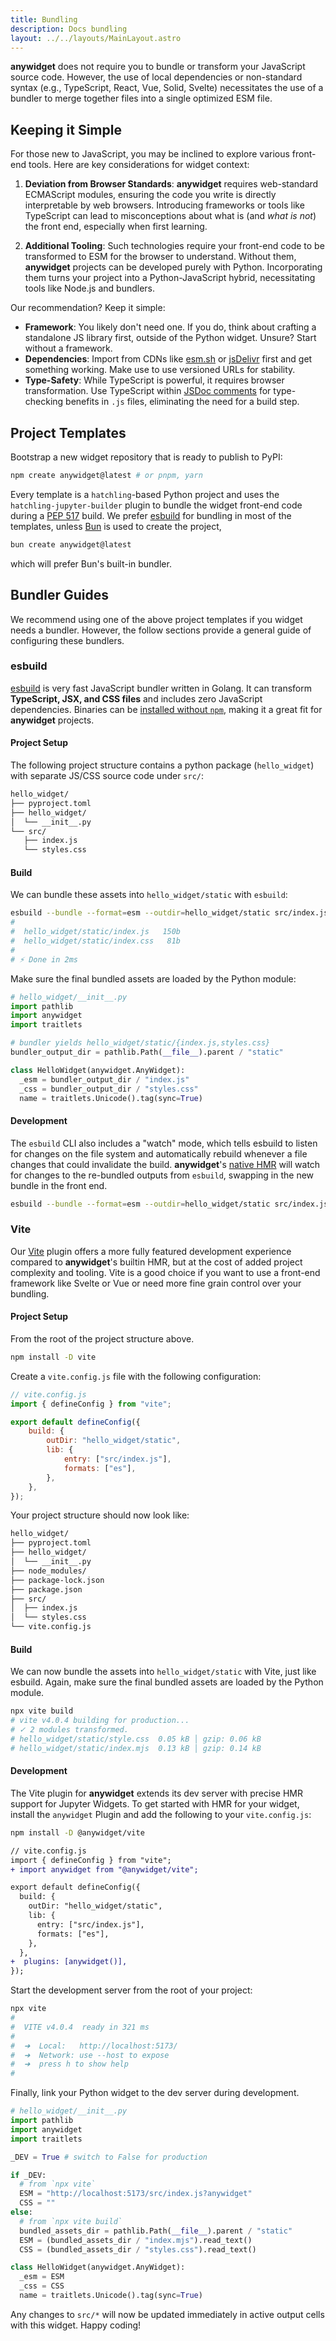 ```yaml
---
title: Bundling
description: Docs bundling
layout: ../../layouts/MainLayout.astro
---
```


**anywidget** does not require you to bundle or transform your JavaScript source
code. However, the use of local dependencies or non-standard syntax (e.g.,
TypeScript, React, Vue, Solid, Svelte) necessitates the use of a bundler to
merge together files into a single optimized ESM file.

## Keeping it Simple

For those new to JavaScript, you may be inclined to explore various front-end
tools. Here are key considerations for widget context:

1. **Deviation from Browser Standards**: **anywidget** requires web-standard
   ECMAScript modules, ensuring the code you write is directly interpretable by
   web browsers. Introducing frameworks or tools like TypeScript can lead to
   misconceptions about what is (and _what is not_) the front end, especially
   when first learning.

2. **Additional Tooling**: Such technologies require your front-end code to be
   transformed to ESM for the browser to understand. Without them, **anywidget**
   projects can be developed purely with Python. Incorporating them turns your
   project into a Python-JavaScript hybrid, necessitating tools like Node.js and
   bundlers.

Our recommendation? Keep it simple:

- **Framework**: You likely don't need one. If you do, think about crafting a
  standalone JS library first, outside of the Python widget. Unsure? Start
  without a framework.
- **Dependencies**: Import from CDNs like [esm.sh](https://esm.sh/) or
  [jsDelivr](https://www.jsdelivr.com/) first and get something working. Make
  use to use versioned URLs for stability.
- **Type-Safety**: While TypeScript is powerful, it requires browser
  transformation. Use TypeScript within
  [JSDoc comments](https://www.typescriptlang.org/docs/handbook/jsdoc-supported-types.html)
  for type-checking benefits in `.js` files, eliminating the need for a build
  step.

## Project Templates

Bootstrap a new widget repository that is ready to publish to PyPI:

```sh
npm create anywidget@latest # or pnpm, yarn
```

Every template is a `hatchling`-based Python project and uses the
`hatchling-jupyter-builder` plugin to bundle the widget front-end code during a
[PEP 517](https://peps.python.org/pep-0517/) build. We prefer
[esbuild](https://esbuild.github.io/) for bundling in most of the templates,
unless [Bun](https://bun.sh/) is used to create the project,

```sh
bun create anywidget@latest
```

which will prefer Bun's built-in bundler.

## Bundler Guides

We recommend using one of the above project templates if you widget needs a
bundler. However, the follow sections provide a general guide of configuring
these bundlers.

### esbuild

[esbuild](https://esbuild.github.io/) is very fast JavaScript bundler written in
Golang. It can transform **TypeScript, JSX, and CSS files** and includes zero
JavaScript dependencies. Binaries can be
[installed without `npm`](https://esbuild.github.io/getting-started/#other-ways-to-install),
making it a great fit for **anywidget** projects.

#### Project Setup

The following project structure contains a python package (`hello_widget`) with
separate JS/CSS source code under `src/`:

```bash
hello_widget/
├── pyproject.toml
├── hello_widget/
│  └── __init__.py
└── src/
   ├── index.js
   └── styles.css
```

#### Build

We can bundle these assets into `hello_widget/static` with `esbuild`:

```bash
esbuild --bundle --format=esm --outdir=hello_widget/static src/index.js
#
#  hello_widget/static/index.js   150b
#  hello_widget/static/index.css   81b
#
# ⚡ Done in 2ms
```

Make sure the final bundled assets are loaded by the Python module:

```python
# hello_widget/__init__.py
import pathlib
import anywidget
import traitlets

# bundler yields hello_widget/static/{index.js,styles.css}
bundler_output_dir = pathlib.Path(__file__).parent / "static"

class HelloWidget(anywidget.AnyWidget):
  _esm = bundler_output_dir / "index.js"
  _css = bundler_output_dir / "styles.css"
  name = traitlets.Unicode().tag(sync=True)
```

#### Development

The `esbuild` CLI also includes a "watch" mode, which tells esbuild to listen
for changes on the file system and automatically rebuild whenever a file changes
that could invalidate the build. **anywidget**'s
[native HMR](/blog/anywidget-02#native-hot-module-replacement-hmr) will watch
for changes to the re-bundled outputs from `esbuild`, swapping in the new bundle
in the front end.

```bash
esbuild --bundle --format=esm --outdir=hello_widget/static src/index.js --watch
```

### Vite

Our [Vite](https://vitejs.dev/) plugin offers a more fully featured development
experience compared to **anywidget**'s builtin HMR, but at the cost of added
project complexity and tooling. Vite is a good choice if you want to use a
front-end framework like Svelte or Vue or need more fine grain control over your
bundling.

#### Project Setup

From the root of the project structure above.

```bash
npm install -D vite
```

Create a `vite.config.js` file with the following configuration:

```javascript
// vite.config.js
import { defineConfig } from "vite";

export default defineConfig({
	build: {
		outDir: "hello_widget/static",
		lib: {
			entry: ["src/index.js"],
			formats: ["es"],
		},
	},
});
```

Your project structure should now look like:

```bash
hello_widget/
├── pyproject.toml
├── hello_widget/
│  └── __init__.py
├── node_modules/
├── package-lock.json
├── package.json
├── src/
│  ├── index.js
│  └── styles.css
└── vite.config.js
```

#### Build

We can now bundle the assets into `hello_widget/static` with Vite, just like
esbuild. Again, make sure the final bundled assets are loaded by the Python
module.

```bash
npx vite build
# vite v4.0.4 building for production...
# ✓ 2 modules transformed.
# hello_widget/static/style.css  0.05 kB │ gzip: 0.06 kB
# hello_widget/static/index.mjs  0.13 kB │ gzip: 0.14 kB
```

#### Development

The Vite plugin for **anywidget** extends its dev server with precise HMR
support for Jupyter Widgets. To get started with HMR for your widget, install
the `anywidget` Plugin and add the following to your `vite.config.js`:

```bash
npm install -D @anywidget/vite
```

```diff
// vite.config.js
import { defineConfig } from "vite";
+ import anywidget from "@anywidget/vite";

export default defineConfig({
  build: {
    outDir: "hello_widget/static",
    lib: {
      entry: ["src/index.js"],
      formats: ["es"],
    },
  },
+  plugins: [anywidget()],
});
```

Start the development server from the root of your project:

```bash
npx vite
#
#  VITE v4.0.4  ready in 321 ms
#
#  ➜  Local:   http://localhost:5173/
#  ➜  Network: use --host to expose
#  ➜  press h to show help
#
```

Finally, link your Python widget to the dev server during development.

```python
# hello_widget/__init__.py
import pathlib
import anywidget
import traitlets

_DEV = True # switch to False for production

if _DEV:
  # from `npx vite`
  ESM = "http://localhost:5173/src/index.js?anywidget"
  CSS = ""
else:
  # from `npx vite build`
  bundled_assets_dir = pathlib.Path(__file__).parent / "static"
  ESM = (bundled_assets_dir / "index.mjs").read_text()
  CSS = (bundled_assets_dir / "styles.css").read_text()

class HelloWidget(anywidget.AnyWidget):
  _esm = ESM
  _css = CSS
  name = traitlets.Unicode().tag(sync=True)
```

Any changes to `src/*` will now be updated immediately in active output cells
with this widget. Happy coding!
